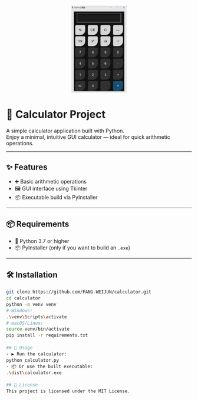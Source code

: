<p align="center">
  <img src="https://raw.githubusercontent.com/FANG-WEIJUN/python-calculator/main/calculator_badge.png" width="150" alt="Calculator Logo">
</p>

# 🧮 Calculator Project

A simple calculator application built with Python.  
Enjoy a minimal, intuitive GUI calculator — ideal for quick arithmetic operations.

---

## ✨ Features
- ➕ Basic arithmetic operations
- 🖼️ GUI interface using Tkinter
- 📦 Executable build via PyInstaller

---

## 📦 Requirements
- 🐍 Python 3.7 or higher
- 📦 PyInstaller (only if you want to build an `.exe`)

---

## 🛠️ Installation

```bash
git clone https://github.com/FANG-WEIJUN/calculator.git
cd calculator
python -m venv venv
# Windows:
.\venv\Scripts\activate
# macOS/Linux:
source venv/bin/activate
pip install -r requirements.txt

## 🚀 Usage
- ▶️ Run the calculator:
python calculator.py
- 📦 Or use the built executable:
.\dist\calculator.exe

## 📄 License
This project is licensed under the MIT License.
